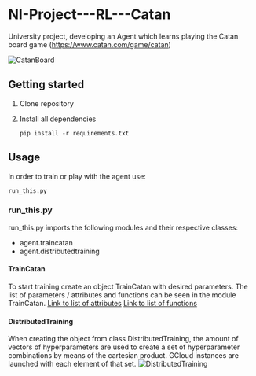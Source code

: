 # NI-Project---RL---Catan
University project, developing an Agent which learns playing the Catan board game (https://www.catan.com/game/catan)

<!-- Bild vom Board oder Ähnliches hinzufügen -->
![CatanBoard]()
## Getting started 
1. Clone repository 
2. Install all dependencies

    ```
    pip install -r requirements.txt
    ```

## Usage
In order to train or play with the agent use: 
```
run_this.py
```

### run_this.py
run_this.py imports the following modules and their respective classes:

* agent.traincatan
* agent.distributedtraining

#### TrainCatan
To start training create an object TrainCatan with desired parameters.
The list of parameters / attributes and functions can be seen in the module TrainCatan. 
[Link to list of attributes](https://github.com/angelogro/NI-Project---RL---Catan/blob/4e40bd5dd3f1c343d7866b5c2811d8f333189049/catan/agent/traincatan.py#L17-L88)
[Link to list of functions](https://github.com/angelogro/NI-Project---RL---Catan/blob/4e40bd5dd3f1c343d7866b5c2811d8f333189049/catan/agent/traincatan.py#L91-L120)



#### DistributedTraining
When creating the object from class DistributedTraining,
the amount of vectors of hyperparameters are used to create a set of hyperparameter combinations by means of the cartesian product. GCloud instances are launched with each element of that set.
![DistributedTraining]()


